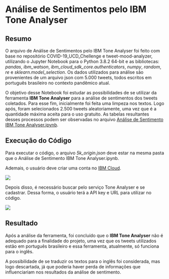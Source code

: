 # Análise de Sentimentos pelo IBM Tone Analyser

## Resumo
O arquivo de Análise de Sentimentos pelo IBM Tone Analyser foi feito com base no repositório COVID-19_UCD_Chellenge e tweet-mood-analyzer, utilizando o Jupyter Notebook para o Python 3.8.2 64-bit e as bibliotecas: *pandas*, *ibm_watson*, *ibm_cloud_sdk_core.authenticators*, *numpy*, *random*, *re* e *sklearn.model_selection*. Os dados utilizados para análise são provenientes de um arquivo json com 5.000 tweets, todos escritos em português brasileiro no contexto pandêmico atual.

O objetivo desse Notebook foi estudar as possibilidades de se utilizar da ferramenta **IBM Tone Analyser** para a análise de sentimentos dos tweets coletados. Para esse fim, inicialmente foi feita uma limpeza nos textos. Logo após, foram selecionados 2.500 tweets aleatoriamente, uma vez que é a quantidade máxima aceita para o uso gratuito. As tabelas resultantes desses processos podem ser observadas no arquivo [Análise de Sentimento IBM Tone Analyser.ipynb](https://github.com/CDA-EPCWeb/Analise/blob/master/An%C3%A1lise%20de%20Sentimentos/An%C3%A1lise%20de%20Sentimento%20IBM%20Tone%20Analyser.ipynb).

## Execução do Código
Para executar o código, o arquivo *5k_origin.json* deve estar na mesma pasta que o Análise de Sentimento IBM Tone Analyser.ipynb.

Ademais, o usuário deve criar uma conta no [IBM Cloud](https://cloud.ibm.com/registration?target=catalog%3fcategory=watson&cm_mmc=Earned-_-Watson+Core+-+Platform-_-WW_WW-_-intercom&cm_mmca1=000000OF&cm_mmca2=10000409&).

<img src="https://i.imgur.com/E9aqhQJ.png">

Depois disso, é necessário buscar pelo serviço Tone Analyser e se cadastrar. Dessa forma, o usuário terá a API key e URL para utilizar no código.

<img src="https://i.imgur.com/K54H8fh.png">
    
## Resultado
Após a análise da ferramenta, foi concluído que o **IBM Tone Analyser** não é adequado para a finalidade do projeto, uma vez que os tweets utilizados estão em português brasileiro e essa ferramenta, atualmente, só funciona para o inglês.

A possibilidade de se traduzir os textos para o inglês foi considerada, mas logo descartada, já que poderia haver perda de informações que influenciariam nos resultados da análise de sentimento.
